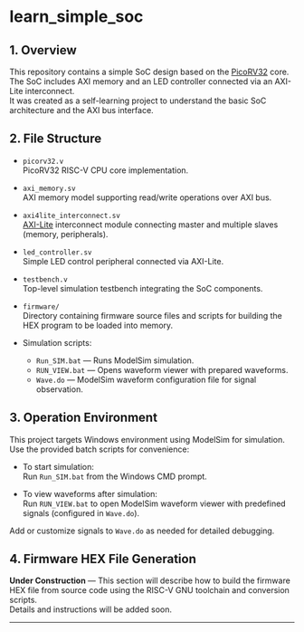 # learn_simple_soc

## 1. Overview

This repository contains a simple SoC design based on the [PicoRV32](https://github.com/cliffordwolf/picorv32) core.  
The SoC includes AXI memory and an LED controller connected via an AXI-Lite interconnect.  
It was created as a self-learning project to understand the basic SoC architecture and the AXI bus interface.


## 2. File Structure

- `picorv32.v`  
  PicoRV32 RISC-V CPU core implementation.

- `axi_memory.sv`  
  AXI memory model supporting read/write operations over AXI bus.

- `axi4lite_interconnect.sv`  
  [AXI-Lite](https://developer.arm.com/documentation/ihi0022/latest) interconnect module connecting master and multiple slaves (memory, peripherals).

- `led_controller.sv`  
  Simple LED control peripheral connected via AXI-Lite.

- `testbench.v`  
  Top-level simulation testbench integrating the SoC components.

- `firmware/`  
  Directory containing firmware source files and scripts for building the HEX program to be loaded into memory.

- Simulation scripts:  
  - `Run_SIM.bat` — Runs ModelSim simulation.  
  - `RUN_VIEW.bat` — Opens waveform viewer with prepared waveforms.  
  - `Wave.do` — ModelSim waveform configuration file for signal observation.

## 3. Operation Environment

This project targets Windows environment using ModelSim for simulation. Use the provided batch scripts for convenience:

- To start simulation:  
  Run `Run_SIM.bat` from the Windows CMD prompt.

- To view waveforms after simulation:  
  Run `RUN_VIEW.bat` to open ModelSim waveform viewer with predefined signals (configured in `Wave.do`).

Add or customize signals to `Wave.do` as needed for detailed debugging.

## 4. Firmware HEX File Generation

**Under Construction** — This section will describe how to build the firmware HEX file from source code using the RISC-V GNU toolchain and conversion scripts.  
Details and instructions will be added soon.

---
